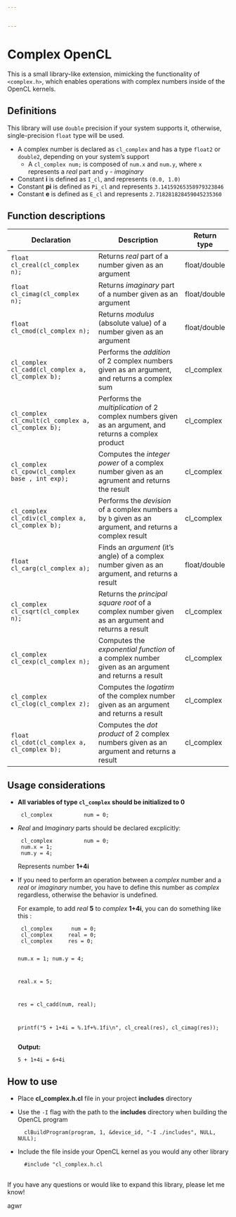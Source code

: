 ```yaml
---


---
```


<h1 id="complex-opencl">Complex OpenCL</h1>
<p>This is a small library-like extension, mimicking the functionality of <code>&lt;complex.h&gt;</code>, which enables operations with complex numbers inside of the OpenCL kernels.</p>
<h2 id="definitions">Definitions</h2>
<p>This library will use <code>double</code> precision if your system supports it, otherwise, single-precision <code>float</code> type will be used.</p>
<ul>
<li>A complex number is declared as <code>cl_complex</code> and has a type <code>float2</code> or <code>double2</code>, depending on your system’s support
<ul>
<li>A <code>cl_complex num;</code> is composed of <code>num.x</code> and <code>num.y</code>, where <code>x</code> represents a <em>real</em> part and <code>y</code> -  <em>imaginary</em></li>
</ul>
</li>
<li>Constant <strong>i</strong> is defined as <code>I_cl</code>, and represents <code>(0.0, 1.0)</code></li>
<li>Constant <strong>pi</strong> is defined as <code>Pi_cl</code> and represents <code>3.14159265358979323846</code></li>
<li>Constant <strong>e</strong> is defined as <code>E_cl</code> and represents <code>2.718281828459045235360</code></li>
</ul>
<h2 id="function-descriptions">Function descriptions</h2>

<table>
<thead>
<tr>
<th>Declaration</th>
<th>Description</th>
<th>Return type</th>
</tr>
</thead>
<tbody>
<tr>
<td><code>float cl_creal(cl_complex n);</code></td>
<td>Returns <em>real</em> part of a number given as an argument</td>
<td>float/double</td>
</tr>
<tr>
<td><code>float cl_cimag(cl_complex n);</code></td>
<td>Returns <em>imaginary</em> part of a number given as an argument</td>
<td>float/double</td>
</tr>
<tr>
<td><code>float cl_cmod(cl_complex n);</code></td>
<td>Returns <em>modulus</em> (absolute value) of a number given as an argument</td>
<td>float/double</td>
</tr>
<tr>
<td><code>cl_complex cl_cadd(cl_complex a, cl_complex b);</code></td>
<td>Performs the <em>addition</em> of 2 complex numbers given as an argument, and returns a complex sum</td>
<td>cl_complex</td>
</tr>
<tr>
<td><code>cl_complex cl_cmult(cl_complex a, cl_complex b);</code></td>
<td>Performs the <em>multiplication</em> of 2 complex numbers given as an argument, and returns a complex product</td>
<td>cl_complex</td>
</tr>
<tr>
<td><code>cl_complex cl_cpow(cl_complex base , int exp);</code></td>
<td>Computes the <em>integer power</em> of a complex number given as an agrument and returns the result</td>
<td>cl_complex</td>
</tr>
<tr>
<td><code>cl_complex cl_cdiv(cl_complex a, cl_complex b);</code></td>
<td>Performs the <em>devision</em> of a complex numbers <code>a</code> by <code>b</code> given as an argument, and returns a complex result</td>
<td>cl_complex</td>
</tr>
<tr>
<td><code>float cl_carg(cl_complex a);</code></td>
<td>Finds an <em>argument</em> (it’s angle) of a complex number given as an argument, and returns a result</td>
<td>float/double</td>
</tr>
<tr>
<td><code>cl_complex cl_csqrt(cl_complex n);</code></td>
<td>Returns the <em>principal square root</em> of a complex number given as an argument and returns a result</td>
<td>cl_complex</td>
</tr>
<tr>
<td><code>cl_complex cl_cexp(cl_complex n);</code></td>
<td>Computes the <em>exponential function</em> of a complex number given as an argument and returns a result</td>
<td>cl_complex</td>
</tr>
<tr>
<td><code>cl_complex cl_clog(cl_complex z);</code></td>
<td>Computes the <em>logatirm</em> of the complex number given as an argument and returns a result</td>
<td>cl_complex</td>
</tr>
<tr>
<td><code>float cl_cdot(cl_complex a, cl_complex b);</code></td>
<td>Computes the <em>dot product</em> of 2 complex numbers given as an argument and returns a result</td>
<td>cl_complex</td>
</tr>
</tbody>
</table><h2 id="usage-considerations">Usage considerations</h2>
<ul>
<li>
<p><strong>All variables of type <code>cl_complex</code> should be initialized to 0</strong></p>
<pre><code> cl_complex			num = 0;
</code></pre>
</li>
<li>
<p><em>Real</em> and <em>Imaginary</em> parts should be declared excplicitly:</p>
<pre><code> cl_complex			num = 0;
 num.x = 1;
 num.y = 4;
</code></pre>
<p>Represents number <strong>1+4i</strong></p>
</li>
<li>
<p>If you need to perform an operation between a <em>complex</em> number and a <em>real</em> or <em>imaginary</em> number, you have to define this number as <em>complex</em> regardless, otherwise the behavior is undefined.</p>
<p>For example, to add <em>real</em> <strong>5</strong> to <em>complex</em> <strong>1+4i</strong>, you can do something like this :</p>
<pre><code> cl_complex		num = 0;
 cl_complex		real = 0;
 cl_complex		res = 0;

 num.x = 1;
 num.y = 4;

 real.x = 5;

 res = cl_cadd(num, real);

 printf("5 + 1+4i = %.1f+%.1fi\n", cl_creal(res), cl_cimag(res));
</code></pre>
<p><strong>Output:</strong></p>
<p><code>5 + 1+4i = 6+4i</code></p>
</li>
</ul>
<h2 id="how-to-use">How to use</h2>
<ul>
<li>
<p>Place <strong>cl_complex.h.cl</strong> file in your project <strong>includes</strong> directory</p>
</li>
<li>
<p>Use the <code>-I</code> flag with the path to the <strong>includes</strong> directory when building the OpenCL program</p>
<pre><code>  clBuildProgram(program, 1, &amp;device_id, "-I ./includes", NULL, NULL);
</code></pre>
</li>
<li>
<p>Include the file inside your OpenCL kernel as you would any other library</p>
<pre><code>  #include "cl_complex.h.cl
</code></pre>
</li>
</ul>
<h2 id="section"></h2>
<p>If you have any questions or would like to expand this library, please let me know!</p>
agwr
